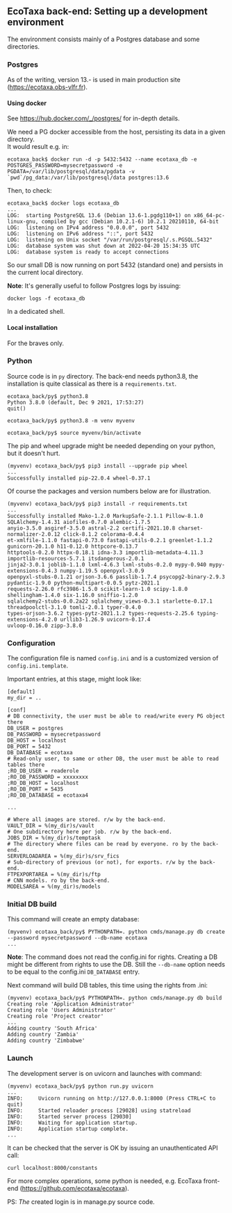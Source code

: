 ## EcoTaxa back-end: Setting up a development environment

The environment consists mainly of a Postgres database and some directories.

### Postgres

As of the writing, version 13.- is used in main production site (https://ecotaxa.obs-vlfr.fr).

#### Using docker

See https://hub.docker.com/_/postgres/ for in-depth details.

We need a PG docker accessible from the host, persisting its data in a given directory.   
It would result e.g. in:

    ecotaxa_back$ docker run -d -p 5432:5432 --name ecotaxa_db -e POSTGRES_PASSWORD=mysecretpassword -e PGDATA=/var/lib/postgresql/data/pgdata -v `pwd`/pg_data:/var/lib/postgresql/data postgres:13.6

Then, to check:

    ecotaxa_back$ docker logs ecotaxa_db
    ...
    LOG:  starting PostgreSQL 13.6 (Debian 13.6-1.pgdg110+1) on x86_64-pc-linux-gnu, compiled by gcc (Debian 10.2.1-6) 10.2.1 20210110, 64-bit
    LOG:  listening on IPv4 address "0.0.0.0", port 5432
    LOG:  listening on IPv6 address "::", port 5432
    LOG:  listening on Unix socket "/var/run/postgresql/.s.PGSQL.5432"
    LOG:  database system was shut down at 2022-04-20 15:34:35 UTC
    LOG:  database system is ready to accept connections

So our small DB is now running on port 5432 (standard one) and persists in the current local directory.

**Note**: It's generally useful to follow Postgres logs by issuing:

    docker logs -f ecotaxa_db

In a dedicated shell.

#### Local installation

For the braves only.

### Python

Source code is in `py` directory. The back-end needs python3.8, the installation is quite classical as there is
a `requirements.txt`.

    ecotaxa_back/py$ python3.8  
    Python 3.8.0 (default, Dec 9 2021, 17:53:27)  
    quit()
    
    ecotaxa_back/py$ python3.8 -m venv myvenv
    
    ecotaxa_back/py$ source myvenv/bin/activate

The pip and wheel upgrade might be needed depending on your python, but it doesn't hurt.

    (myvenv) ecotaxa_back/py$ pip3 install --upgrade pip wheel
    ...
    Successfully installed pip-22.0.4 wheel-0.37.1

Of course the packages and version numbers below are for illustration.

    (myvenv) ecotaxa_back/py$ pip3 install -r requirements.txt
    ...
    Successfully installed Mako-1.2.0 MarkupSafe-2.1.1 Pillow-8.1.0 SQLAlchemy-1.4.31 aiofiles-0.7.0 alembic-1.7.5
    anyio-3.5.0 asgiref-3.5.0 astral-2.2 certifi-2021.10.8 charset-normalizer-2.0.12 click-8.1.2 colorama-0.4.4
    et-xmlfile-1.1.0 fastapi-0.73.0 fastapi-utils-0.2.1 greenlet-1.1.2 gunicorn-20.1.0 h11-0.12.0 httpcore-0.13.7
    httptools-0.2.0 httpx-0.18.1 idna-3.3 importlib-metadata-4.11.3 importlib-resources-5.7.1 itsdangerous-2.0.1
    jinja2-3.0.1 joblib-1.1.0 lxml-4.6.3 lxml-stubs-0.2.0 mypy-0.940 mypy-extensions-0.4.3 numpy-1.19.5 openpyxl-3.0.9
    openpyxl-stubs-0.1.21 orjson-3.6.6 passlib-1.7.4 psycopg2-binary-2.9.3 pydantic-1.9.0 python-multipart-0.0.5 pytz-2021.1
    requests-2.26.0 rfc3986-1.5.0 scikit-learn-1.0 scipy-1.8.0 shellingham-1.4.0 six-1.16.0 sniffio-1.2.0
    sqlalchemy2-stubs-0.0.2a22 sqlalchemy_views-0.3.1 starlette-0.17.1 threadpoolctl-3.1.0 tomli-2.0.1 typer-0.4.0
    types-orjson-3.6.2 types-pytz-2021.1.2 types-requests-2.25.6 typing-extensions-4.2.0 urllib3-1.26.9 uvicorn-0.17.4
    uvloop-0.16.0 zipp-3.8.0

### Configuration

The configuration file is named `config.ini` and is a customized version of `config.ini.template`.

Important entries, at this stage, might look like:

    [default]
    my_dir = ..
    
    [conf]
    # DB connectivity, the user must be able to read/write every PG object there
    DB_USER = postgres
    DB_PASSWORD = mysecretpassword
    DB_HOST = localhost
    DB_PORT = 5432
    DB_DATABASE = ecotaxa
    # Read-only user, to same or other DB, the user must be able to read tables there
    ;RO_DB_USER = readerole
    ;RO_DB_PASSWORD = xxxxxxxx
    ;RO_DB_HOST = localhost
    ;RO_DB_PORT = 5435
    ;RO_DB_DATABASE = ecotaxa4
    
    ...

    # Where all images are stored. r/w by the back-end.
    VAULT_DIR = %(my_dir)s/vault
    # One subdirectory here per job. r/w by the back-end.
    JOBS_DIR = %(my_dir)s/temptask
    # The directory where files can be read by everyone. ro by the back-end.
    SERVERLOADAREA = %(my_dir)s/srv_fics
    # Sub-directory of previous (or not), for exports. r/w by the back-end.
    FTPEXPORTAREA = %(my_dir)s/ftp
    # CNN models. ro by the back-end.
    MODELSAREA = %(my_dir)s/models

### Initial DB build

This command will create an empty database:

    (myvenv) ecotaxa_back/py$ PYTHONPATH=. python cmds/manage.py db create --password mysecretpassword --db-name ecotaxa
    ...

**Note**: The command does not read the config.ini for rights. Creating a DB might be different from rights to use the
DB. Still the `--db-name` option needs to be equal to the config.ini `DB_DATABASE` entry.

Next command will build DB tables, this time using the rights from .ini:

    (myvenv) ecotaxa_back/py$ PYTHONPATH=. python cmds/manage.py db build
    Creating role 'Application Administrator'
    Creating role 'Users Administrator'
    Creating role 'Project creator'
    ...
    Adding country 'South Africa'
    Adding country 'Zambia'
    Adding country 'Zimbabwe'

### Launch

The development server is on uvicorn and launches with command:

    (myvenv) ecotaxa_back/py$ python run.py uvicorn  
    ...  
    INFO:     Uvicorn running on http://127.0.0.1:8000 (Press CTRL+C to quit)  
    INFO:     Started reloader process [29028] using statreload  
    INFO:     Started server process [29030]  
    INFO:     Waiting for application startup.  
    INFO:     Application startup complete.  
    ...  

It can be checked that the server is OK by issuing an unauthenticated API call:

    curl localhost:8000/constants

For more complex operations, some python is needed, e.g. EcoTaxa front-end (https://github.com/ecotaxa/ecotaxa).

PS: _The_ created login is in manage.py source code.